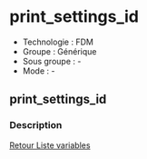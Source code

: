 # print_settings_id

* Technologie : FDM
* Groupe : Générique
* Sous groupe : -
* Mode : -

## print_settings_id

### Description


[Retour Liste variables](variable_list.md)